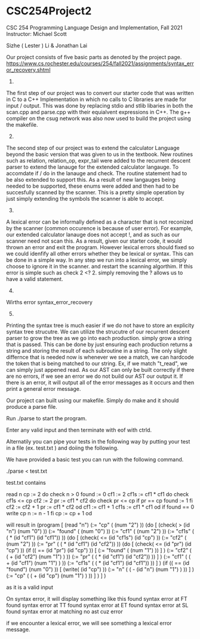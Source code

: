 # CSC254Project2
CSC 254 Programming Language Design and Implementation, Fall 2021
Instructor: Michael Scott


Sizhe ( Lester ) Li & Jonathan Lai

Our project consists of five basic parts as denoted by the project page.
https://www.cs.rochester.edu/courses/254/fall2021/assignments/syntax_error_recovery.shtml

1.

The first step of our project was to convert our starter code that was written in C to a C++ Implementation in which no calls to C libraries are made for input / output.
This was done by replacing stdio and stlib libaries in both the scan.cpp and parse.cpp with their equialvent expressions in C++. 
The g++ compiler on the csug network was also now used to build the project using the makefile.


2. 

The second step of our project was to extend the calculator Language beyond the basic version that was given to us in the textbook.
New routines such as relation, relation_op, expr_tail were added to the recurrent descent parser to extend the lanauge for the extended calculator langauge.
To accomdate if / do in the lanauge and check. The routine statement had to be also extended to support this.
As a result of new langauges being needed to be supported, these enums were added and then had to be succesfully scanned by the scanner. 
This is a pretty simple operation by just simply extending the symbols the scanner is able to accept.


3.
A lexical error can be informally defined as a character that is not reconized by the scanner (common occurence is because of user error). For example, our extended calculator lanauge does not accept !, and as such as our scanner
need not scan this. As a result, given our starter code, it would thrown an error and exit the program. However lexical errors should fixed so we could idenfify all other errors 
whether they be lexical or syntax. This can be done in a simple way. In any step we run into a lexical error, we simply choose to ignore it in the scanner. and restart the scanning algorthim.
If this error is simple such as check 2 <? 2. simply removing the ? allows us to have a valid statement.


4.
Wirths error syntax_error_recovery




5.
Printing the syntax tree is much easier if we do not have to store an explicity syntax tree strucutre. We can utilize the strucutre of our recurrent descent parser to grow the tree as we
go into each production. simply grow a string that is passed. This can be done by just ensuring each production returns a string and storing the result of each subroutine in a string.
The only slight differnce that is needed now is whenever we see a match, we can hardcode the token that is being matched to our string. Ex, if we match "t_read", we can simply just appened read.
As our AST can only be built correctly if there are no errors, if we see an error we do not build our AST our output it. If there is an error, it will output all of the error messages as it occurs 
and then print a general error message.


Our project can built using our makefile. Simply do make and it should produce a parse file.

Run ./parse to start the program.

Enter any valid input and then terminate with eof with ctrld. 

Alternatily you can pipe your tests in the following way by putting your test in a file (ex. test.txt ) and doiing the following.

We have provided a basic test you can run with the following command.


./parse < test.txt

test.txt contains

 read n
   cp := 2
   do check n > 0
       found := 0
       cf1 := 2
       cf1s := cf1 * cf1
       do check cf1s <= cp
           cf2 := 2
           pr := cf1 * cf2
           do check pr <= cp
               if pr == cp
                   found := 1
               fi
               cf2 := cf2 + 1
               pr := cf1 * cf2
           od
           cf1 := cf1 + 1
           cf1s := cf1 * cf1
       od
       if found == 0
           write cp
           n := n - 1
       fi
       cp := cp + 1
   od

   will result in
    (program [ (read "n")
 (:=  "cp" (    (num  "2") ))
 (do
[  (check(    >   (id  "n")   (num  "0") ))
 (:=  "found" (    (num  "0") ))
 (:=  "cf1" (    (num  "2") ))
 (:=  "cf1s" (   (   * (id  "cf1") (id  "cf1")) ))
 (do
[  (check(   <=   (id  "cf1s")   (id  "cp") ))
 (:=  "cf2" (    (num  "2") ))
 (:=  "pr" (   (   * (id  "cf1") (id  "cf2")) ))
 (do
[  (check(   <=   (id  "pr")   (id  "cp") ))
 (if
((    ==   (id  "pr")   (id  "cp") ))
[  (:=  "found" (    (num  "1") ))
]
)
 (:=  "cf2" (  (   +   (id  "cf2")  (num  "1") ) ))
 (:=  "pr" (   (   * (id  "cf1") (id  "cf2")) ))
]
)
 (:=  "cf1" (  (   +   (id  "cf1")  (num  "1") ) ))
 (:=  "cf1s" (   (   * (id  "cf1") (id  "cf1")) ))
]
)
 (if
((    ==   (id  "found")   (num  "0") ))
[  (write(    (id  "cp") ))
 (:=  "n" (  (  -   (id  "n")  (num  "1") ) ))
]
)
 (:=  "cp" (  (   +   (id  "cp")  (num  "1") ) ))
]
)
]
)


as it is a valid input

On syntax error, it will display something like this
found syntax error at FT
found syntax error at TT
found syntax error at ET
found syntax error at SL
found syntax error at matching
no ast cuz error


if we encounter a lexical error, we will see something a lexical error message.
